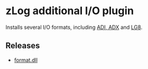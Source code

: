 zLog additional I/O plugin
====

Installs several I/O formats, including [ADI, ADX](http://adif.org) and [LG8](http://e.gmobb.jp/ctestwin/Download.html).

## Releases

- [format.dll](https://github.com/nextzlog/zylo/releases/download/nightly/format.dll)
